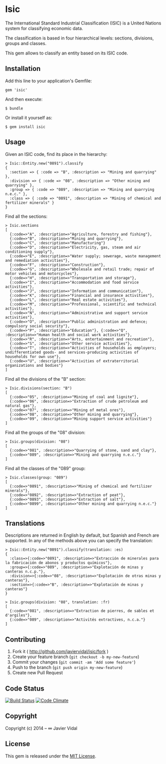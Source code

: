 # Isic

The International Standard Industrial Classification (ISIC) is a United Nations system for classifying economic data.

The classification is based in four hierarchical levels: sections, divisions, groups and classes.

This gem allows to classify an entity based on its ISIC code.

## Installation

Add this line to your application's Gemfile:

    gem 'isic'

And then execute:

    $ bundle

Or install it yourself as:

    $ gem install isic

## Usage

Given an ISIC code, find its place in the hierarchy:

    > Isic::Entity.new("0891").classify
    {
      :section => { :code => "B", :description => "Mining and quarrying" },
      :division => { :code => "08", :description => "Other mining and quarrying" },
      :group => { :code => "089", :description => "Mining and quarrying n.e.c." },
      :class => { :code => "0891", :description => "Mining of chemical and fertilizer minerals" }
    }

Find all the sections:

    > Isic.sections
    [
      {:code=>"A", :description=>"Agriculture, forestry and fishing"},
      {:code=>"B", :description=>"Mining and quarrying"},
      {:code=>"C", :description=>"Manufacturing"}
      {:code=>"D", :description=>"Electricity, gas, steam and air conditioning supply"},
      {:code=>"E", :description=>"Water supply; sewerage, waste management and remediation activities"},
      {:code=>"F", :description=>"Construction"},
      {:code=>"G", :description=>"Wholesale and retail trade; repair of motor vehicles and motorcycles"},
      {:code=>"H", :description=>"Transportation and storage"},
      {:code=>"I", :description=>"Accommodation and food service activities"},
      {:code=>"J", :description=>"Information and communication"},
      {:code=>"K", :description=>"Financial and insurance activities"},
      {:code=>"L", :description=>"Real estate activities"},
      {:code=>"M", :description=>"Professional, scientific and technical activities"},
      {:code=>"N", :description=>"Administrative and support service activities"},
      {:code=>"O", :description=>"Public administration and defence; compulsory social security"},
      {:code=>"P", :description=>"Education"}, {:code=>"Q", :description=>"Human health and social work activities"},
      {:code=>"R", :description=>"Arts, entertainment and recreation"},
      {:code=>"S", :description=>"Other service activities"},
      {:code=>"T", :description=>"Activities of households as employers; undifferentiated goods- and services-producing activities of households for own use"},
      {:code=>"U", :description=>"Activities of extraterritorial organizations and bodies"}
    ]

Find all the divisions of the "B" section:

    > Isic.divisions(section: "B")
    [
      {:code=>"05", :description=>"Mining of coal and lignite"},
      {:code=>"06", :description=>"Extraction of crude petroleum and natural gas"},
      {:code=>"07", :description=>"Mining of metal ores"},
      {:code=>"08", :description=>"Other mining and quarrying"},
      {:code=>"09", :description=>"Mining support service activities"}
    ]

Find all the groups of the "08" division:

    > Isic.groups(division: "08")
    [
      {:code=>"081", :description=>"Quarrying of stone, sand and clay"},
      {:code=>"089", :description=>"Mining and quarrying n.e.c."}
    ]

Find all the classes of the "089" group:

    > Isic.classes(group: "089")
    [
      {:code=>"0891", :description=>"Mining of chemical and fertilizer minerals"},
      {:code=>"0892", :description=>"Extraction of peat"},
      {:code=>"0893", :description=>"Extraction of salt"},
      {:code=>"0899", :description=>"Other mining and quarrying n.e.c."}
    ]

## Translations

Descriptions are returned in English by default, but Spanish and French are supported. In any of the methods above you can specify the translation:

    > Isic::Entity.new("0891").classify(translation: :es)
    {
      :class=>{:code=>"0891", :description=>"Extracción de minerales para la fabricación de abonos y productos químicos"},
      :group=>{:code=>"089", :description=>"Explotación de minas y canteras n.c.p."},
      :division=>{:code=>"08", :description=>"Explotación de otras minas y canteras"},
      :section=>{:code=>"B", :description=>"Explotación de minas y canteras"}
    }

    > Isic.groups(division: "08", translation: :fr)
    [
      {:code=>"081", :description=>"Extraction de pierres, de sables et d'argiles"},
      {:code=>"089", :description=>"Activités extractives, n.c.a."}
    ]


## Contributing

1. Fork it ( http://github.com/javiervidal/isic/fork )
2. Create your feature branch (`git checkout -b my-new-feature`)
3. Commit your changes (`git commit -am 'Add some feature'`)
4. Push to the branch (`git push origin my-new-feature`)
5. Create new Pull Request

## Code Status

[![Build Status](https://travis-ci.org/javiervidal/isic.svg?branch=master)](https://travis-ci.org/javiervidal/isic)
[![Code Climate](https://codeclimate.com/github/javiervidal/isic/badges/gpa.svg)](https://codeclimate.com/github/javiervidal/isic)

## Copyright

Copyright (c) 2014 – ∞ Javier Vidal

## License

This gem is released under the [MIT License](http://opensource.org/licenses/MIT).